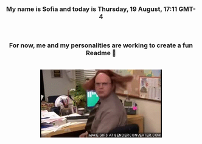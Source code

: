 


<div align="center">
<h3 >My name is Sofia and today is Thursday, 19 August, 17:11 GMT-4</h3><br>
<h3 >For now, me and my personalities are working to create a fun Readme 👋
</h3><br>
<img src='img/dwight.gif' alt='working...'/>
</div>

